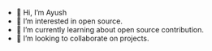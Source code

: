 - 👋 Hi, I’m Ayush
- 👀 I’m interested in open source.
- 🌱 I’m currently learning about open source contribution.
- 💞️ I’m looking to collaborate on projects.

<!---
kady-z/kady-z is a ✨ special ✨ repository because its `README.md` (this file) appears on your GitHub profile.
You can click the Preview link to take a look at your changes.
--->

